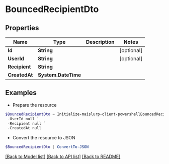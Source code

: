 # BouncedRecipientDto
## Properties

Name | Type | Description | Notes
------------ | ------------- | ------------- | -------------
**Id** | **String** |  | [optional] 
**UserId** | **String** |  | [optional] 
**Recipient** | **String** |  | 
**CreatedAt** | **System.DateTime** |  | 

## Examples

- Prepare the resource
```powershell
$BouncedRecipientDto = Initialize-maislurp-client-powershellBouncedRecipientDto  -Id null `
 -UserId null `
 -Recipient null `
 -CreatedAt null
```

- Convert the resource to JSON
```powershell
$BouncedRecipientDto | ConvertTo-JSON
```

[[Back to Model list]](../README#documentation-for-models) [[Back to API list]](../README#documentation-for-api-endpoints) [[Back to README]](../README)

